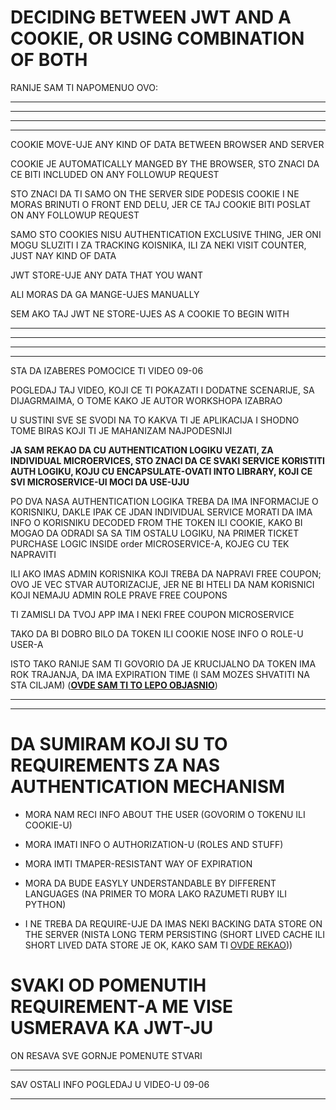 # DECIDING BETWEEN JWT AND A COOKIE, OR USING COMBINATION OF BOTH

RANIJE SAM TI NAPOMENUO OVO:

***
***
***
***

COOKIE MOVE-UJE ANY KIND OF DATA BETWEEN BROWSER AND SERVER

COOKIE JE AUTOMATICALLY MANGED BY THE BROWSER, STO ZNACI DA CE BITI INCLUDED ON ANY FOLLOWUP REQUEST

STO ZNACI DA TI SAMO ON THE SERVER SIDE PODESIS COOKIE I NE MORAS BRINUTI O FRONT END DELU, JER CE TAJ COOKIE BITI POSLAT ON ANY FOLLOWUP REQUEST

SAMO STO COOKIES NISU AUTHENTICATION EXCLUSIVE THING, JER ONI MOGU SLUZITI I ZA TRACKING KOISNIKA, ILI ZA NEKI VISIT COUNTER, JUST NAY KIND OF DATA

JWT STORE-UJE ANY DATA THAT YOU WANT

ALI MORAS DA GA MANGE-UJES MANUALLY

SEM AKO TAJ JWT NE STORE-UJES AS A COOKIE TO BEGIN WITH

***
***
***
***

STA DA IZABERES POMOCICE TI VIDEO 09-06

POGLEDAJ TAJ VIDEO, KOJI CE TI POKAZATI I DODATNE SCENARIJE, SA DIJAGRMAIMA, O TOME KAKO JE AUTOR WORKSHOPA IZABRAO

U SUSTINI SVE SE SVODI NA TO KAKVA TI JE APLIKACIJA I SHODNO TOME BIRAS KOJI TI JE MAHANIZAM NAJPODESNIJI

**JA SAM REKAO DA CU AUTHENTICATION LOGIKU VEZATI, ZA INDIVIDUAL MICROERVICES, STO ZNACI DA CE SVAKI SERVICE KORISTITI AUTH LOGIKU, KOJU CU ENCAPSULATE-OVATI INTO LIBRARY, KOJI CE SVI MICROSERVICE-UI MOCI DA USE-UJU**

PO DVA NASA AUTHENTICATION LOGIKA TREBA DA IMA INFORMACIJE O KORISNIKU, DAKLE IPAK CE JDAN INDIVIDUAL SERVICE MORATI DA IMA INFO O KORISNIKU DECODED FROM THE TOKEN ILI COOKIE, KAKO BI MOGAO DA ODRADI SA SA TIM OSTALU LOGIKU, NA PRIMER TICKET PURCHASE LOGIC INSIDE order MICROSERVICE-A, KOJEG CU TEK NAPRAVITI

ILI AKO IMAS ADMIN KORISNIKA KOJI TREBA DA NAPRAVI FREE COUPON; OVO JE VEC STVAR AUTORIZACIJE, JER NE BI HTELI DA NAM KORISNICI KOJI NEMAJU ADMIN ROLE PRAVE FREE COUPONS

TI ZAMISLI DA TVOJ APP IMA I NEKI FREE COUPON MICROSERVICE

TAKO DA BI DOBRO BILO DA TOKEN ILI COOKIE NOSE INFO O ROLE-U USER-A

ISTO TAKO RANIJE SAM TI GOVORIO DA JE KRUCIJALNO DA TOKEN IMA ROK TRAJANJA, DA IMA EXPIRATION TIME (I SAM MOZES SHVATITI NA STA CILJAM) (**[OVDE SAM TI TO LEPO OBJASNIO](https://github.com/Rade58/microticket/tree/2_AUTHENTICATION_STRATEGIES_n_OPTIONS#medjutim-postoji-nacin-da-se-resi-gornji-problem-iako-ga-ja-necu-implementirati-u-mojoj-aplikaciji-jer-iziskuje-ogroman-posao)**)

***
***

# DA SUMIRAM KOJI SU TO REQUIREMENTS ZA NAS AUTHENTICATION MECHANISM

- MORA NAM RECI INFO ABOUT THE USER (GOVORIM O TOKENU ILI COOKIE-U)

- MORA IMATI INFO O AUTHORIZATION-U (ROLES AND STUFF)

- MORA IMTI TMAPER-RESISTANT WAY OF EXPIRATION

- MORA DA BUDE EASYLY UNDERSTANDABLE BY DIFFERENT LANGUAGES (NA PRIMER TO MORA LAKO RAZUMETI RUBY ILI PYTHON)

- I NE TREBA DA REQUIRE-UJE DA IMAS NEKI BACKING DATA STORE ON THE SERVER (NISTA LONG TERM PERSISTING (SHORT LIVED CACHE ILI SHORT LIVED DATA STORE JE OK, KAKO SAM TI [OVDE REKAO](https://github.com/Rade58/microticket/tree/2_AUTHENTICATION_STRATEGIES_n_OPTIONS#medjutim-postoji-nacin-da-se-resi-gornji-problem-iako-ga-ja-necu-implementirati-u-mojoj-aplikaciji-jer-iziskuje-ogroman-posao)))

# SVAKI OD POMENUTIH REQUIREMENT-A ME VISE USMERAVA KA JWT-JU

ON RESAVA SVE GORNJE POMENUTE STVARI

***

SAV OSTALI INFO POGLEDAJ U VIDEO-U 09-06

***
